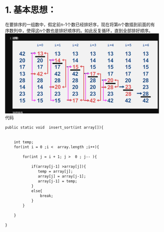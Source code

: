 # 1. 基本思想：
在要排序的一组数中，假定前n-1个数已经排好序，现在将第n个数插到前面的有序数列中，使得这n个数也是排好顺序的。如此反复循环，直到全部排好顺序。
![](_v_images/_1542857185_26632.png)
代码
```
public static void  insert_sort(int array[]){
	
	
	int temp;
	for(int i = 0 ;i <  array.length ;i++){
		
		for(int j = i + 1; j >  0 ; j-- ){
			
			if(array[j-1] >array[j]){
			   temp = array[j];
			   array[j] = array[j-1];
			   array[j-1] = temp;
			}
			else{
				break;
			}
		}
		
	}
	
}
```
